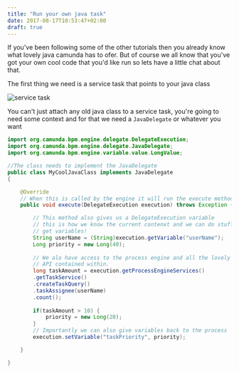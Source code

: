 ```yaml
---
title: "Run your own java task"
date: 2017-08-17T10:53:47+02:00
draft: true
---
```


If you've been following some of the other tutorials then you already know what lovely java camunda has to ofer. But of course we all know that you've got your own cool code that you'd like run so lets have a little chat about that.

The first thing we need is a service task that points to your java class

![service task](/service-task-with-java.PNG)


You can't just attach any old java class to a service task, you're going to need some context and for that we need a `JavaDelegate` or whatever you want


```Java
import org.camunda.bpm.engine.delegate.DelegateExecution;
import org.camunda.bpm.engine.delegate.JavaDelegate;
import org.camunda.bpm.engine.variable.value.LongValue;

//The class needs to implement the JavaDelegate
public class MyCoolJavaClass implements JavaDelegate
{

	@Override
    // When this is called by the engine it will run the execute method
	public void execute(DelegateExecution execution) throws Exception {

		// This method also gives us a DelegateExecution variable
        // this is how we know the current contenxt and we can do stuff like...
        // get variables!
		String userName = (String)execution.getVariable("userName");
		Long priority = new Long(40);
		
		// We alo have access to the process engine and all the lovely
        // API contained within. 
		long taskAmount = execution.getProcessEngineServices()
		.getTaskService()
		.createTaskQuery()
		.taskAssignee(userName)
		.count();
		
		if(taskAmount > 10) {
			priority = new Long(20);
		}
		// Importantly we can also give variables back to the process
		execution.setVariable("taskPriority", priority);

	}

}

```


